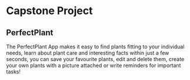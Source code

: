 # Capstone Project 
## PerfectPlant


The PerfectPlant App makes it easy to find plants fitting to your individual needs, learn about plant care and interesting facts within just a few seconds, you can save your favourite plants, edit and delete them, create your own plants with a picture attached or write reminders for important tasks!

